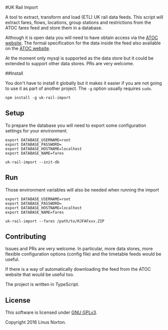 #UK Rail Import

A tool to extract, transform and load (ETL) UK rail data feeds. This script will extract fares, flows, locations, group stations and restrictions from the ATOC fares feed and store them in a database.

Although it is open data you will need to have obtain access via the [ATOC website](http://data.atoc.org/fares-data). The formal specification for the data inside the feed also available on the [ATOC website](http://data.atoc.org/sites/all/themes/atoc/files/SP0035.pdf).

At the moment only mysql is supported as the data store but it could be extended to support other data stores. PRs are very welcome.

##Install

You don't have to install it globally but it makes it easier if you are not going to use it as part of another project. The `-g` option usually requires `sudo`.

```
npm install -g uk-rail-import
```

## Setup

To prepare the database you will need to export some configuration settings for your environment.

```
export DATABASE_USERNAME=root
export DATABASE_PASSWORD=
export DATABASE_HOSTNAME=localhost
export DATABASE_NAME=fares

uk-rail-import --init-db 
```

## Run

Those environment variables will also be needed when running the import

```
export DATABASE_USERNAME=root
export DATABASE_PASSWORD=
export DATABASE_HOSTNAME=localhost
export DATABASE_NAME=fares

uk-rail-import --fares /path/to/RJFAFxxx.ZIP
```
## Contributing

Issues and PRs are very welcome. In particular, more data stores, more flexible configuration options (config file) and the timetable feeds would be useful. 

If there is a way of automatically downloading the feed from the ATOC website that would be useful too.

The project is written in TypeScript.

## License

This software is licensed under [GNU GPLv3](https://www.gnu.org/licenses/gpl-3.0.en.html).

Copyright 2016 Linus Norton.
